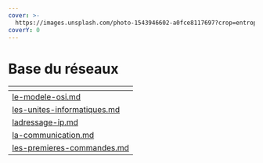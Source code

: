 ```yaml
---
cover: >-
  https://images.unsplash.com/photo-1543946602-a0fce8117697?crop=entropy&cs=tinysrgb&fm=jpg&ixid=MnwxOTcwMjR8MHwxfHNlYXJjaHw2fHxuZXR3b3JrfGVufDB8fHx8MTY3NDgzNDUzNA&ixlib=rb-4.0.3&q=80
coverY: 0
---
```


# Base du réseaux

<table data-view="cards"><thead><tr><th data-card-target data-type="content-ref"></th></tr></thead><tbody><tr><td><a href="le-modele-osi.md">le-modele-osi.md</a></td></tr><tr><td><a href="les-unites-informatiques.md">les-unites-informatiques.md</a></td></tr><tr><td><a href="ladressage-ip.md">ladressage-ip.md</a></td></tr><tr><td><a href="la-communication.md">la-communication.md</a></td></tr><tr><td><a href="les-premieres-commandes.md">les-premieres-commandes.md</a></td></tr></tbody></table>
